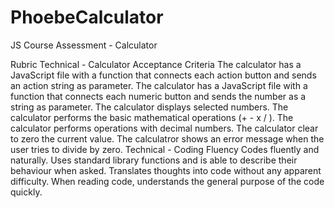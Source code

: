 # PhoebeCalculator
JS Course Assessment - Calculator

Rubric
Technical - Calculator Acceptance Criteria
    The calculator has a JavaScript file with a function that connects each action button and sends an action string as parameter.
    The calculator has a JavaScript file with a function that connects each numeric button and sends the number as a string as parameter.
    The calculator displays selected numbers.
    The calculator performs the basic mathematical operations (+ - x / ).
    The calculator performs operations with decimal numbers.
    The calculator clear to zero the current value.
    The calculatror shows an error message when the user tries to divide by zero.
Technical - Coding Fluency
    Codes fluently and naturally.
    Uses standard library functions and is able to describe their behaviour when asked.
    Translates thoughts into code without any apparent difficulty. 
    When reading code, understands the general purpose of the code quickly.     
